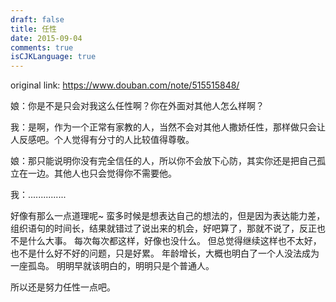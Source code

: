```yaml
---
draft: false
title: 任性
date: 2015-09-04
comments: true
isCJKLanguage: true
---
```


original link: https://www.douban.com/note/515515848/

娘：你是不是只会对我这么任性啊？你在外面对其他人怎么样啊？

我：是啊，作为一个正常有家教的人，当然不会对其他人撒娇任性，那样做只会让人反感吧。个人觉得有分寸的人比较值得尊敬。

娘：那只能说明你没有完全信任的人，所以你不会放下心防，其实你还是把自己孤立在一边。其他人也只会觉得你不需要他。

我：...............


好像有那么一点道理呢~
蛮多时候是想表达自己的想法的，但是因为表达能力差，组织语句的时间长，结果就错过了说出来的机会，好吧算了，那就不说了，反正也不是什么大事。
每次每次都这样，好像也没什么。
但总觉得继续这样也不太好，也不是什么好不好的问题，只是好累。
年龄增长，大概也明白了一个人没法成为一座孤岛。
明明早就该明白的，明明只是个普通人。


所以还是努力任性一点吧。
